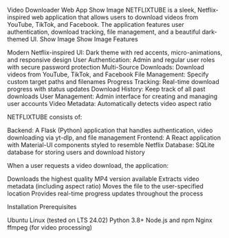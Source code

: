 Video Downloader Web App
Show Image
NETFLIXTUBE is a sleek, Netflix-inspired web application that allows users to download videos from YouTube, TikTok, and Facebook. The application features user authentication, download tracking, file management, and a beautiful dark-themed UI.
Show Image
Show Image
Features

Modern Netflix-inspired UI: Dark theme with red accents, micro-animations, and responsive design
User Authentication: Admin and regular user roles with secure password protection
Multi-Source Downloads: Download videos from YouTube, TikTok, and Facebook
File Management: Specify custom target paths and filenames
Progress Tracking: Real-time download progress with status updates
Download History: Keep track of all past downloads
User Management: Admin interface for creating and managing user accounts
Video Metadata: Automatically detects video aspect ratio

NETFLIXTUBE consists of:

Backend: A Flask (Python) application that handles authentication, video downloading via yt-dlp, and file management
Frontend: A React application with Material-UI components styled to resemble Netflix
Database: SQLite database for storing users and download history

When a user requests a video download, the application:

Downloads the highest quality MP4 version available
Extracts video metadata (including aspect ratio)
Moves the file to the user-specified location
Provides real-time progress updates throughout the process

Installation
Prerequisites

Ubuntu Linux (tested on LTS 24.02)
Python 3.8+
Node.js and npm
Nginx
ffmpeg (for video processing)
